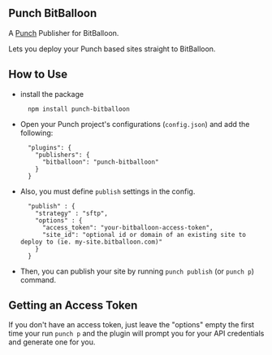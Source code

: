 Punch BitBalloon
----------------

A [Punch](http://laktek.github.com/punch) Publisher for BitBalloon.

Lets you deploy your Punch based sites straight to BitBalloon.

## How to Use

* install the package
    
        npm install punch-bitballoon
    
* Open your Punch project's configurations (`config.json`) and add the following:
    
        "plugins": {
          "publishers": {
            "bitballoon": "punch-bitballoon" 
          }
        }

* Also, you must define `publish` settings in the config.

        "publish" : {
          "strategy" : "sftp",
          "options" : {
            "access_token": "your-bitballoon-access-token",
            "site_id": "optional id or domain of an existing site to deploy to (ie. my-site.bitballoon.com)"
          }
        }

* Then, you can publish your site by running `punch publish` (or `punch p`) command.

## Getting an Access Token

If you don't have an access token, just leave the "options" empty the first time your run `punch p` and the plugin will prompt you for your API credentials and generate one for you.